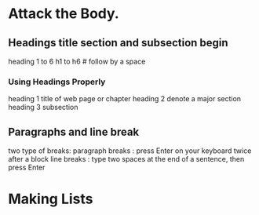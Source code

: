 # Attack the Body.

## Headings title  section and subsection begin 
heading 1 to 6 h1 to h6 # follow by a space

### Using Headings Properly 
heading 1 title of web page or chapter 
heading 2 denote a major section
heading 3 subsection


## Paragraphs and line break
two type of breaks: 
paragraph breaks : press Enter on your keyboard twice after a block 
line breaks : type two spaces at the end of a sentence, then press Enter


# Making Lists


